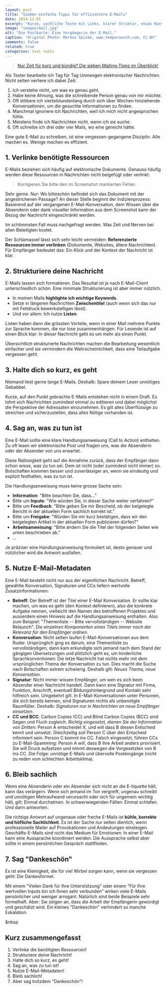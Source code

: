 ```yaml
---
layout: post
title: "Sieben einfache Tipps für effizientere E-Mails"
date: 2014-12-01
excerpt: "Kurze, sachliche Texte mit Links, klarer Struktur, etwas Kontext, einer Handlungsanweisung und den nötigen Meta-Daten machen Mails um Meilen besser."
image: "images/mail.jpg"
alt: "Die Postkarte: Eine Vorgängerin der E-Mail."
caption: "Original Photo: Markus Spiske, www.temporausch.com, CC-BY"
comments: false
related: true
categories: text tools
---
```


> [Nur Zeit für kurz und bündig? Die sieben Mailing-Tipps im Überblick!](#short)

Als Texter bearbeite ich Tag für Tag Unmengen elektronischer Nachrichten. Nicht selten verliere ich dabei Zeit:

1. Ich verstehe nicht, um was es genau geht.
2. Habe keine Ahnung, was die schreibende Person genau von mir möchte. 
3. Oft stöbere ich viertelstundenlang durch sich über Wochen hinziehende Konversationen, um die gesuchte Informationen zu finden. 
4. Manchmal ignoriere ich Nachrichten, weil ich mich nicht angesprochen fühle. 
5. Meistens finde ich Nachrichten nicht, wenn ich sie suche.
6. Oft schreibe ich drei oder vier Mails, wo eine gereicht hätte.

Eine gute E-Mail zu schreiben, ist eine vergessen-gegangene Disziplin. Alle machen es. Wenige machen es effizient.

## 1. Verlinke benötigte Ressourcen

E-Mails beziehen sich häufig auf elektronische Dokumente. Genauso häufig werden diese Ressourcen in Nachrichten nicht beigefügt oder verlinkt:

> Korrigieren Sie bitte den im Screenshot markierten Fehler.

Sehr gerne. Nur: Wo bitteschön befindet sich das Dokument mit der angestrichenen Passage? An dieser Stelle beginnt der Indizienprozess: Basierend auf der vergangenen E-Mail-Konversation, dem Wissen über die Absenderin oder dank visueller Information aus dem Screenshot kann der Bezug der Nachricht eingeschränkt werden.

Im schlimmsten Fall muss nachgefragt werden. Was Zeit und Nerven bei allen Beteiligten kostet. 

Der Schlamassel lässt sich sehr leicht vermeiden: **Referenzierte Ressourcen immer verlinken** (Dokumente, Websites, ältere Nachrichten). Für Empfänger bedeutet das: Ein Klick und der Kontext der Nachricht ist klar.

## 2. Strukturiere deine Nachricht

E-Mails lassen sich formatieren. Das Resultat ist je nach E-Mail-Client unterschiedlich schön. Eine minimale Strukturierung ist aber immer nützlich.

- In meinen Mails **highlighte ich wichtige Keywords**. 
- Setze in längeren Nachrichten **Zwischentitel** (auch wenn sich das nur mit Fettdruck bewerkstelligen lässt). 
- Und vor allem: Ich nutze **Listen**.

Listen haben dann die grössten Vorteile, wenn in einer Mail mehrere Punkte zur Sprache kommen, die nur lose zusammenhängen. Für Lesende ist auf einen Blick klar: In dieser Nachricht geht es um mehr als einen Punkt. 

Übersichtlich strukturierte Nachrichten machen die Bearbeitung wesentlich einfacher und sie vermindern die Wahrscheinlichkeit, dass eine Teilaufgabe vergessen geht.

## 3. Halte dich so kurz, es geht

Niemand liest gerne lange E-Mails. Deshalb: Spare deinem Leser unnötiges Gebabbel. 

Kurze, auf den Punkt gebrachte E-Mails entstehen nicht in einem Draft. Es lohnt sich Nachrichten zumindest einmal zu editieren und dabei möglichst die Perspektive der Adressaten einzunehmen. Es gilt alles Überflüssige zu streichen und sicherzustellen, dass alles Nötige vorhanden ist.

## 4. Sag an, was zu tun ist

Eine E-Mail sollte eine klare Handlungsanweisung (Call to Action) enthalten. Zu oft lesen wir elektronische Post und fragen uns, was die Absenderin oder der Absender von uns erwartet.

Diese Ratlosigkeit geht auf die Annahme zurück, dass der Empfänger dann schon wisse, was zu tun sei. Dem ist nicht (oder zumindest nicht immer) so. Botschaften kommen besser und zuverlässiger an, wenn sie eindeutig und explizit festhalten, was zu tun ist. 

Die Handlungsanweisung muss keine grosse Sache sein: 

- **Information**: "Bitte beachten Sie, dass..."
- Bitte um **Inputs**: "Wie würden Sie, in dieser Sache weiter verfahren?"
- Bitte um **Feedback**: "Bitte geben Sie mir Bescheid, ob der beigelegte Bericht in der aktuellen Form sachlich korrekt ist."
- Bitte um **Freigabe**: "Würden Sie mir kurz bestätigen, dass wir den beigelegten Artikel in der aktuellen Form publizieren dürfen?"
- **Arbeitsanweisung**: "Bitte ändern Sie die Titel der folgenden Seiten wie unten beschrieben ab."
- ...

Je präziser eine Handlungsanweisung formuliert ist, desto genauer und nützlicher wird die Antwort ausfallen.


## 5. Nutze E-Mail-Metadaten 

Eine E-Mail besteht nicht nur aus der eigentlichen Nachricht. Betreff, gewählte Konversation, Signaturen und CCs liefern wertvolle Zusatzinformationen:

- **Betreff**: Der Betreff ist der Titel einer E-Mail Konversation. Er sollte klar machen, um was es geht (den Kontext definieren), also die konkrete Aufgabe nennen, vielleicht den Namen des betroffenen Projektes und ausserdem einen Hinweis auf die Handlungsanweisung enthalten. Also zum Beispiel: "Themenliste -- Bitte vervollständigen -- Website Relaunch". _Die einzelnen Komponenten eines Titels immer nach der Relevanz für den Empfänger ordnen_.
- **Konversation**: Nicht selten laufen E-Mail-Konversationen aus dem Ruder. Ursprünglich ging es darum, eine Themenliste zu vervollständigen, dann kam erkundigte sich jemand nach dem Stand der gängigen Übersetzungen und plötzlich geht es, um hinderliche Sprachkonventionen: Die letze Nachricht hat nichts mehr mit dem ursprünglichen Thema der Konversation zu tun. Dies macht die Suche nach Botschaften extrem schwierig. Deshalb gilt: _Neues Thema, neue Konversation_.
- **Signatur**: Nicht immer wissen Empfänger, um wen es sich beim Absender einer Nachricht handelt. Dann kann eine Signatur mit Firma, Funktion, Anschrift, eventuell Bildungshintergrund und Kontakt sehr hilfreich sein. Umgekehrt gilt. In E-Mail-Konversationen unter Personen, die sich bereits kennen, sind Signaturen nichts als unbenötgte Raumfüller. Deshalb: _Signaturen nur in Nachrichten an neue Empfänger einsetzen_.
- **CC und BCC**: Carbon Copies (CC) und Blind Carbon Copies (BCC) sind Segen und Fluch zugleich. _Richtig eingesetzt, dienen Sie der Information von Dritten_: Person A entscheidet X, und will dass B diesen Entscheid kennt und umsetzt. Gleichzeitig soll Person C über den Entscheid informiert sein. Person C kommt ins CC.
Falsch eingesetzt, führen CCs zu E-Mail-Spamming: Person A will, dass B ihre Arbeit anders priorisiert. Sie will Druck aufsetzen und nimmt deswegen die Vorgesetzten von B ins CC. Die Folge: unnötige E-Mails und übervolle Posteingänge (nicht zu reden vom schlechten Arbeitsklima).
 

## 6. Bleib sachlich 

Wenn eine Absenderin oder ein Absender sich nicht an die E-tiquette hält, kann das verärgern. Wenn sich jemand im Ton vergreift, ungenau schreibt und unnötigen Mehraufwand verursacht oder sich für ungemein wichtig hält, gilt: Einmal durchatmen. In schwerwiegenden Fällen: Einmal schlafen. Und dann antworten.

Die richtige Antwort auf ungenaue oder freche E-Mails ist **kühle, korrekte und höfliche Sachlichkeit**. Es ist der Sache nur selten dienlich, wenn professionelle Mailer auf Provokationen und Andeutungen einsteigen. Geschäfts-E-Mails sind nicht das Medium für Emotionen: In einer E-Mail kann eine Aussprache koordiniert werden. Die Aussprache selbst aber sollte in einem persönlichen Gespräch stattfinden.

## 7. Sag "Dankeschön"
Es ist eine Kleinigkeit, die für viel Wirbel sorgen kann, wenn sie vergessen geht: Die Dankesformel. 

Mit einem "Vielen Dank für Ihre Unterstützung" oder einem "Für Ihre wertvollen Inputs bin ich Ihnen sehr verbunden" wirken viele E-Mails persönlicher und weniger arrogant. Natürlich sind beide Beispiele sehr formelhaft. Aber: Sie zeigen an, dass die Arbeit der Empfängerin gewürdigt und geschätzt wird. Ein kleines "Dankeschön" verhindert so manche Eskalation.

<a name="short" class="anchor">&nbsp</a>
<h2>Kurz zusammengefasst</h2>

1. Verlinke die benötigten Ressourcen!
2. Strukturiere deine Nachricht!
3. Halte dich so kurz, es geht!
4. Sag an, was zu tun ist!
5. Nutze E-Mail-Metadaten!
6. Bleib sachlich!
7. Aber sag trotzdem "Dankeschön"!








